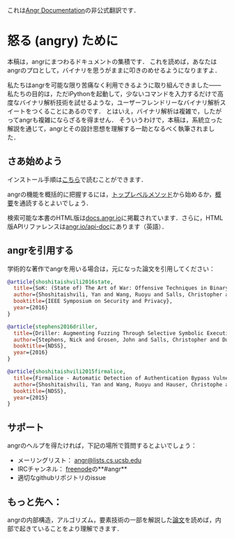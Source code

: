 これは[Angr Documentation](https://docs.angr.io/)の非公式翻訳です．

# 怒る (angry) ために

本稿は，angrにまつわるドキュメントの集積です．
これを読めば，あなたはangrのプロとして，バイナリを思うがままに叩きのめせるようになりますよ．

私たちはangrを可能な限り苦痛なく利用できるように取り組んできました――私たちの目的は，ただiPythonを起動して，少ないコマンドを入力するだけで高度なバイナリ解析技術を試せるような，ユーザーフレンドリーなバイナリ解析スイートをつくることにあるのです．
とはいえ，バイナリ解析は複雑で，したがってangrも複雑にならざるを得ません．
そういうわけで，本稿は，系統立った解説を通じて，angrとその設計思想を理解する一助となるべく執筆されました．

## さあ始めよう

インストール手順は[こちら](./INSTALL.md)で読むことができます．

angrの機能を概括的に把握するには，[トップレベルメソッド](./docs/toplevel.md)から始めるか，[概要](./docs/overview.md)を通読するとよいでしょう．

検索可能な本書のHTML版は[docs.angr.io](http://ntddk.github.io/angr-doc-ja)に掲載されています．さらに，HTML
版APIリファレンスは[angr.io/api-doc](http://angr.io/api-doc/)にあります（英語）．

## angrを引用する

学術的な著作でangrを用いる場合は，元になった論文を引用してください：

```bibtex
@article{shoshitaishvili2016state,
  title={SoK: (State of) The Art of War: Offensive Techniques in Binary Analysis},
  author={Shoshitaishvili, Yan and Wang, Ruoyu and Salls, Christopher and Stephens, Nick and Polino, Mario and Dutcher, Andrew and Grosen, John and Feng, Siji and Hauser, Christophe and Kruegel, Christopher and Vigna, Giovanni},
  booktitle={IEEE Symposium on Security and Privacy},
  year={2016}
}

@article{stephens2016driller,
  title={Driller: Augmenting Fuzzing Through Selective Symbolic Execution},
  author={Stephens, Nick and Grosen, John and Salls, Christopher and Dutcher, Andrew and Wang, Ruoyu and Corbetta, Jacopo and Shoshitaishvili, Yan and Kruegel, Christopher and Vigna, Giovanni},
  booktitle={NDSS},
  year={2016}
}

@article{shoshitaishvili2015firmalice,
  title={Firmalice - Automatic Detection of Authentication Bypass Vulnerabilities in Binary Firmware},
  author={Shoshitaishvili, Yan and Wang, Ruoyu and Hauser, Christophe and Kruegel, Christopher and Vigna, Giovanni},
  booktitle={NDSS},
  year={2015}
}
```

## サポート

angrのヘルプを得たければ，下記の場所で質問するとよいでしょう：

- メーリングリスト： angr@lists.cs.ucsb.edu
- IRCチャンネル： [freenode](https://freenode.net/)の**#angr**
- 適切なgithubリポジトリのissue

## もっと先へ：

angrの内部構造，アルゴリズム，要素技術の一部を解説した[論文][paper]を読めば，内部で起きていることをより理解できます．

[paper]: https://www.cs.ucsb.edu/~vigna/publications/2016_SP_angrSoK.pdf
